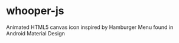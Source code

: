 # whooper-js
Animated HTML5 canvas icon inspired by Hamburger Menu found in Android Material Design
